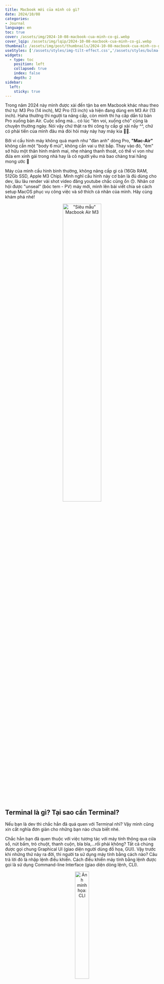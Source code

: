 ```yaml
---
title: Macbook mới của mình có gì?
date: 2024/10/08
categories:
- Journal
language: en
toc: true
cover: /assets/img/2024-10-08-macbook-cua-minh-co-gi.webp
cover_lqip: /assets/img/lqip/2024-10-08-macbook-cua-minh-co-gi.webp
thumbnail: /assets/img/post/thumbnails/2024-10-08-macbook-cua-minh-co-gi-thumbnail.png
useStyles: ['/assets/styles/img-tilt-effect.css','/assets/styles/bulma-timeline.css','/assets/en/posts/2024-09-02-ky-nghi-le-quoc-khanh-2024/styles.css']
widgets:
  - type: toc
    position: left
    collapsed: true
    index: false
    depth: 2
sidebar:
  left:
    sticky: true
---
```

Trong năm 2024 này mình được xài đến tận ba em Macbook khác nhau theo thứ tự: M3 Pro (14 inch), M2 Pro (13 inch) và hiện đang dùng em M3 Air (13 inch). Haha thường thì người ta nâng cấp, còn mình thì hạ cấp dần từ bản Pro xuống bản Air. Cuộc sống mà... có lúc "lên voi, xuống chó" cũng là chuyện thường ngày. Nói vậy chứ thật ra thì công ty cấp gì xài nấy ^^, chứ có phải tiền của mình đâu mà đòi hỏi máy này hay máy kia 🤣😂.

Bởi vì cấu hình máy không quá mạnh như "đàn anh" dòng Pro, **"Mac-Air"** không cần một "body 6 múi", không cần vai u thịt bắp. Thay vào đó, "ẻm" sở hữu một thân hình mảnh mai, nhẹ nhàng thanh thoát, có thể ví von như đứa em xinh gái trong nhà hay là cô người yêu mà bao chàng trai hằng mong ước 🥰

Máy của mình cấu hình bình thường, không nâng cấp gì cả (16Gb RAM, 512Gb SSD, Apple M3 Chip). Mình nghĩ cấu hình này cơ bản là đủ dùng cho dev, lâu lâu render vài shot video đăng youtube chắc cũng ổn 🙃. Nhân cơ hội được "unseal" (bóc tem - PV) máy mới, mình lên bài viết chia sẻ cách setup MacOS phục vụ công việc và sở thích cá nhân của mình. Hãy cùng khám phá nhé!

<!-- more -->

<p style="text-align: center">
    <img width="50%" class="in-view-effect frame transition-all lazy"  alt='"Siêu mẫu" Macbook Air M3' title="Siêu mẫu Macbook Air M3" src="/assets/img/20241008_macbook_air_box_1.jpg" data-src="/assets/img/20241008_macbook_air_box_1.jpg">
</p>

## Terminal là gì? Tại sao cần Terminal?
Nếu bạn là dev thì chắc hẳn đã quá quen với Terminal nhỉ? Vậy mình cũng xin cắt nghĩa đơn giản cho những bạn nào chưa biết nhé. 

Chắc hẳn bạn đã quen thuộc với việc tương tác với máy tính thông qua cửa sổ, nút bấm, trỏ chuột, thanh cuộn, bla bla,...rồi phải không? Tất cả chúng được gọi chung Graphical UI (giao diện người dùng đồ họa, GUI). Vậy trước khi những thứ này ra đời, thì người ta sử dụng máy tính bằng cách nào? Câu trả lời đó là nhập lệnh điều khiển. Cách điều khiển máy tính bằng lệnh được gọi là sử dụng Command-line Interface (giao diện dòng lệnh, CLI). 

<p style="text-align: center">
    <img class="in-view-effect transition-all lazy"  alt='Ảnh minh họa: CLI' title="Minh họa CLI" src="/assets/img/20241009_terminal_machine.png" data-src="/assets/img/20241009_terminal_machine.png" width="30%">
</p>

Đến ngày nay khi mà máy móc đã mạnh hơn trước, màn hình xịn hơn, to hơn, rõ đẹp hơn, dĩ nhiên người ta cũng ít dùng dòng lệnh hơn, thay vào đó là những giao diện đồ họa bắt mắt, trực quan và dễ sử dụng hơn và tất nhiên không còn phải nhớ thêm một dòng lệnh nào nữa. Nhưng đâu phải ai cũng vậy, có nhiều người như mình lại thích dùng CLI hơn nè và Terminal chính là ứng dụng mang giao diện dòng lệnh trở lại.

<p style="text-align: center">
    <img width="80%" class="only-in-night-mode in-view-effect frame transition-all lazy" src="/assets/img/SCR-20241009-terminal-dark-bg.jpeg" data-src="/assets/img/SCR-20241009-terminal-dark-bg.jpeg">
    <img width="80%" class="only-in-light-mode in-view-effect frame transition-all lazy" alt="Ứng dụng Terminal mặc định trong MacOS" title="Ứng dụng Terminal mặc định trong MacOS" src="/assets/img/SCR-20241009-terminal-light-bg.jpeg" data-src="/assets/img/SCR-20241009-terminal-light-bg.jpeg">
</p>

### :point_right: Tại sao mình lại dành nhiều đất để viết về terminal vậy? 
Bởi vì mình sẽ dùng terminal để cài đặt hầu hết các ứng dụng trên máy.

### :point_right: Ủa vậy chứ tại sao không cài đặt một cách bình thường hay là muốn làm màu chăng?
Để cho bạn dễ so sánh, mình sẽ minh họa cách bằng cả hai cách luôn.

Cách 1: Mình cài trình duyệt **Google Chrome** một cách bình thường nè:

1. Mở Safari (trình duyệt mặc định của MacOS)
2. Gõ hoặc copy/paste vào thanh địa chỉ từ khóa `Google Chrome` và bấm enter để search
3. Nhấp vào liên kết đầu tiên trong kết quả tìm kiếm.
4. Bấm nút download để tải về
5. Chờ quá trình tải về hoàn tất, kích hoạt file cài đặt đó, đôi khi sẽ cần thêm thao tác xác nhận
6. Tiến hành cài đặt
7. Mở Chrome lên và xài thôi

Cách 2: Dùng terminal để cài **Google Chrome** mình chỉ cần
1. Mở Terminal lên
2. Gõ hoặc copy/paste `brew install --cask google-chrome`, dán vào cửa sổ dòng lệnh (CLI) và bấm enter
3. Ngoáy mũi
4. Rung đùi
5. Nhịp giò
6. Mở Chrome lên và xài thôi

Ahhh, vậy là chỉ có 6 bước (thay vì 7) để cài Chrome bằng Terminal. Tuy chỉ tiết kiệm được một bước thao tác, nhưng cũng tính là nhanh hơn còn gì.

## Cài đặt Homebrew

Ê! Đừng thử gõ lệnh `brew install --cask google-chrome` để install Cờ-rôm nha. Không được đâu!! Do trước đó mình cài Homebrew rồi mới gõ lệnh đó được. Cũng hơi "ăn gian" một xíu, nhưng mà mình chỉ cần cài Homebrew lần đầu thôi. Khi Homebrew đã được cài vào máy rồi, cần phần mềm gì thì cũng chỉ là gõ lệnh tương ứng thôi.

### :point_right: Homebrew là gì? Tại sao cần nó?

Homebrew đơn giản chỉ là một ứng dụng quản lý các gói cài đặt (package manager) dành cho MacOS. Ứng dụng này không có giao diện đồ họa mà chủ yếu sẽ là các thao tác qua CLI giúp mình tìm kiếm, cài đặt các phần mềm trong bộ sưu tập đồ sộ của nó.

### :point_right: Cách cài đặt Homebrew


<p style="text-align: center">
    <img width="80%" class="only-in-night-mode in-view-effect transition-all lazy" src="/assets/img/SCR-20241009-homebrew-dark.png" data-src="/assets/img/SCR-20241009-homebrew-dark.png" alt="">
    <img width="80%" class="only-in-light-mode in-view-effect transition-all lazy" src="/assets/img/SCR-20241009-homebrew-light.png" data-src="/assets/img/SCR-20241009-homebrew-light.png" alt="">
</p>

Vào trang chủ https://brew.sh/ và copy dòng lệnh Install Homebrew và paste vào terminal để chạy

{% codeblock Terminal %}
/bin/bash -c "$(curl -fsSL https://raw.githubusercontent.com/Homebrew/install/HEAD/install.sh)"
{% endcodeblock %}

Sau khi cài đặt xong dùng lệnh `brew -v` để kiểm tra. Nếu hiện version đã cài đặt là oke nhé, có thể version sẽ khác tại thời điểm mình cài nhưng không báo lỗi gì là được.

{% codeblock Terminal %}
❯ brew -v
Homebrew 4.4.0
{% endcodeblock %}

## List các phần mềm có trên máy của mình

### 1. Google Chrome

Kẻ mà ai cũng biết là ai

{% codeblock Terminal %}
brew install --cask google-chrome
{% endcodeblock %}

### 2. OpenKey
Bộ gõ tiếng Việt mã nguồn mở khá xịn xò
{% codeblock Terminal %}
brew install --cask openkey
{% endcodeblock %}
<p style="text-align: center">
    <img width="80%" class="only-in-night-mode in-view-effect transition-all lazy" src="/assets/img/SCR-20241009-openkey-dark.png" data-src="/assets/img/SCR-20241009-openkey-dark.png">
    <img width="80%" class="only-in-light-mode in-view-effect transition-all lazy" alt="Giao diện bảng điều khiển của OpenKey" src="/assets/img/SCR-20241009-openkey-light.png" data-src="/assets/img/SCR-20241009-openkey-light.png">
</p>

### 3. Wezterm
Trình Terminal thay thế cái mặc định xấu "đau đớn" trong macOS. Mình có thể tùy chỉnh hình nền, độ mờ cửa sổ.
{% codeblock Terminal %}
brew install --cask wezterm
{% endcodeblock %}

<p style="text-align: center">
    <img width="80%" class="only-in-night-mode in-view-effect frame transition-all lazy" src="/assets/img/SCR-20241009-wezterm-dark.jpeg" data-src="/assets/img/SCR-20241009-wezterm-dark.jpeg">
    <img width="80%" class="only-in-light-mode in-view-effect frame transition-all lazy" alt="Giao diện Wezterm do mình tùy chỉnh nè" src="/assets/img/SCR-20241009-wezterm-light.jpeg" data-src="/assets/img/SCR-20241009-wezterm-light.jpeg">
</p>

### 4. Git
Git là một hệ thống quản lý source code không thể thiếu với dev được ^^
{% codeblock Terminal %}
brew install git
{% endcodeblock %}
Công ty mình đang dùng Github nên mình cài thêm Github CLI nữa
{% codeblock Terminal %}
brew install gh
{% endcodeblock %}

### 5. Microsoft Visual Studio Code
Editor siêu kinh điển của anh em dev, trừ mấy ông xài NeoVim 😇
{% codeblock Terminal %}
brew install --cask visual-studio-code
{% endcodeblock %}

### 6. Datagrip
Công cụ quản trị Database tiện dụng, hỗ trợ rất nhiều loại CSDL khác nhau (PostgreSQL, MongoDB, Redis, MySQL, v.v..)
License Edu đang mượn của ***Ms Sương (Khoa Ngoại ngữ - ĐH Sư Phạm Kỹ Thuật TP.HCM)*** 🥰 :cherry_blossom: Cảm ơn Ms Sương nếu cô có tình cờ đọc bài viết này của em.

{% codeblock Terminal %}
brew install --cask datagrip
{% endcodeblock %}

### 7. Shottr
Ứng dụng screenshot với nhiều chức năng tiện dụng. 
Phần lớn các ảnh minh họa trên blog đều được chụp bằng phần mềm này hihi 😊
{% codeblock Terminal %}
brew install --cask shottr
{% endcodeblock %}

### 8. Postman
Ứng dụng phục vụ kiểm thử API
{% codeblock Terminal %}
brew install --cask postman
{% endcodeblock %}

### 9. Hammerspoon
Nếu bên Windows có AutoHotkey thì bên MacOS có Hammerspoon. Ứng dụng cho phép cài đặt phím tắt tùy ý để thao tác với cửa sổ, trỏ chuột, bàn phím, v.v...
{% codeblock Terminal %}
brew install --cask hammerspoon
{% endcodeblock %}

## Kết
Qua bài viết mình trình bày một số khái niệm về UI, CLI, Terminal cũng như sự tiện lợi khi mình dùng Terminal để cài đặt các ứng dụng. Mình cũng liệt kê một số phần mềm *<ins>không thể không có</ins>* trên máy tính của mình. Thật ra còn hàng tá thứ "linh ta, linh tinh" khác nữa, nhưng để giữ khuôn khổ bài viết được ngắn gọn mình không đề cập hết, mong các bạn thông cảm 😌. 

Nếu bạn thấy hay, hãy ~like (quên mất! Mình không câu like ^^) và~ share bài viết này và tiếp tục ủng hộ blog của mình nữa nhé.

<p style='text-align: right;'> Hihi 🥰 </p>
